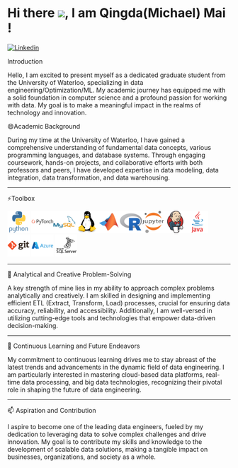 #
Hi there ![](https://user-images.githubusercontent.com/18350557/176309783-0785949b-9127-417c-8b55-ab5a4333674e.gif), I am Qingda(Michael) Mai !
=============================================================================================================================================
[![Linkedin](https://img.shields.io/badge/Linkedin-Michael--Mai-blue)](https://www.linkedin.com/in/michael-mai1/)


Introduction

Hello, I am excited to present myself as a dedicated graduate student from the University of Waterloo, specializing in data engineering/Optimization/ML. My academic journey has equipped me with a solid foundation in computer science and a profound passion for working with data. My goal is to make a meaningful impact in the realms of technology and innovation.

😄Academic Background

During my time at the University of Waterloo, I have gained a comprehensive understanding of fundamental data concepts, various programming languages, and database systems. Through engaging coursework, hands-on projects, and collaborative efforts with both professors and peers, I have developed expertise in data modeling, data integration, data transformation, and data warehousing.

---
⚡Toolbox

<img src="https://github.com/devicons/devicon/blob/master/icons/python/python-original-wordmark.svg" alt="Python Logo" width="50" height="50"> <img src="https://github.com/devicons/devicon/blob/master/icons/pytorch/pytorch-original-wordmark.svg" alt="Pytorch Logo" width="50" height="50"><img src="https://github.com/devicons/devicon/blob/master/icons/mysql/mysql-original-wordmark.svg" alt="SQL Logo" width="50" height="50"><img src="https://github.com/devicons/devicon/blob/master/icons/linux/linux-original.svg" alt="Linux Logo" width="50" height="50"><img src="https://github.com/devicons/devicon/blob/master/icons/matlab/matlab-original.svg" alt="MATLAB Logo" width="50" height="50"><img src="https://github.com/devicons/devicon/blob/master/icons/r/r-original.svg" alt="R Logo" width="50" height="50"><img src="https://github.com/devicons/devicon/blob/master/icons/jupyter/jupyter-original-wordmark.svg" alt="Jupyter Logo" width="50" height="50"><img src="https://github.com/devicons/devicon/blob/master/icons/jenkins/jenkins-original.svg" alt="Jenkins Logo" width="50" height="50"><img src="https://github.com/devicons/devicon/blob/master/icons/java/java-original-wordmark.svg" alt="Java Logo" width="50" height="50">
<img src="https://github.com/devicons/devicon/blob/master/icons/git/git-original-wordmark.svg" alt="Git Logo" width="50" height="50" />
<img src="https://github.com/devicons/devicon/blob/master/icons/azure/azure-original-wordmark.svg" alt="Azure Logo" width="50" height="50" />
<img src="https://github.com/devicons/devicon/blob/master/icons/microsoftsqlserver/microsoftsqlserver-plain-wordmark.svg" alt="SQLSERVER Logo" width="50" height="50" />


---
💬 Analytical and Creative Problem-Solving

A key strength of mine lies in my ability to approach complex problems analytically and creatively. I am skilled in designing and implementing efficient ETL (Extract, Transform, Load) processes, crucial for ensuring data accuracy, reliability, and accessibility. Additionally, I am well-versed in utilizing cutting-edge tools and technologies that empower data-driven decision-making.

---
🔭 Continuous Learning and Future Endeavors

My commitment to continuous learning drives me to stay abreast of the latest trends and advancements in the dynamic field of data engineering. I am particularly interested in mastering cloud-based data platforms, real-time data processing, and big data technologies, recognizing their pivotal role in shaping the future of data engineering.

---
📫 Aspiration and Contribution

I aspire to become one of the leading data engineers, fueled by my dedication to leveraging data to solve complex challenges and drive innovation. My goal is to contribute my skills and knowledge to the development of scalable data solutions, making a tangible impact on businesses, organizations, and society as a whole.

<!--
**michaelearncoding/michaelearncoding** is a ✨ _special_ ✨ repository because its `README.md` (this file) appears on your GitHub profile.

Here are some ideas to get you started:

- 🔭 I’m currently working on ...
- 🌱 I’m currently learning ...
- 👯 I’m looking to collaborate on ...
- 🤔 I’m looking for help with ...
- 💬 Ask me about ...
- 📫 How to reach me: ...
- 😄 Pronouns: ...
- ⚡ Fun fact: ...
-->
